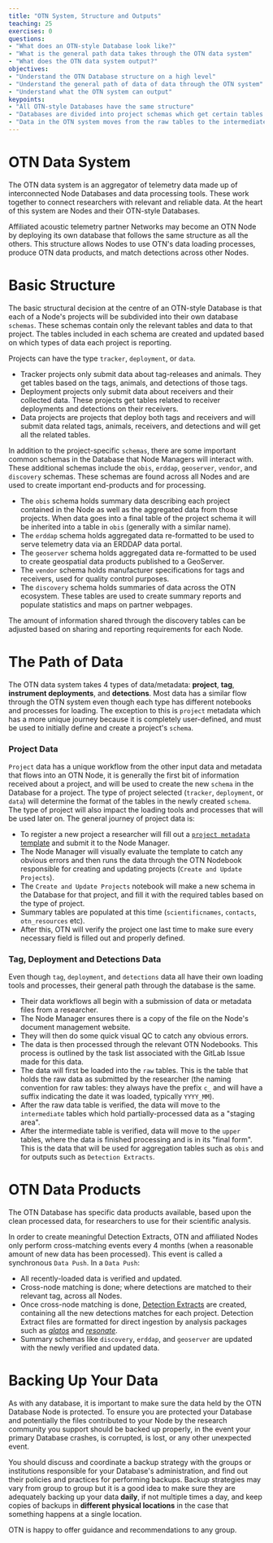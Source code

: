 ```yaml
---
title: "OTN System, Structure and Outputs"
teaching: 25
exercises: 0
questions:
- "What does an OTN-style Database look like?"
- "What is the general path data takes through the OTN data system"
- "What does the OTN data system output?"
objectives:
- "Understand the OTN Database structure on a high level"
- "Understand the general path of data of data through the OTN system"
- "Understand what the OTN system can output"
keypoints:
- "All OTN-style Databases have the same structure"
- "Databases are divided into project schemas which get certain tables based on the type of data they collect"
- "Data in the OTN system moves from the raw tables to the intermediate tables to the upper tables before aggregation"
---
```


# OTN Data System 

The OTN data system is an aggregator of telemetry data made up of interconnected Node Databases and data processing tools. These work together to connect researchers with relevant and reliable data. At the heart of this system are Nodes and their OTN-style Databases.

Affiliated acoustic telemetry partner Networks may become an OTN Node by deploying its own database that follows the same structure as all the others. This structure allows Nodes to use OTN's data loading processes, produce OTN data products, and match detections across other Nodes. 

# Basic Structure

The basic structural decision at the centre of an OTN-style Database is that each of a Node's projects will be subdivided into their own database `schemas`. These schemas contain only the relevant tables and data to that project. The tables included in each schema are created and updated based on which types of data each project is reporting. 

Projects can have the type `tracker`, `deployment`, or `data`. 
- Tracker projects only submit data about tag-releases and animals. They get tables based on the tags, animals, and detections of those tags. 
- Deployment projects only submit data about receivers and their collected data. These projects get tables related to receiver deployments and detections on their receivers. 
- Data projects are projects that deploy both tags and receivers and will submit data related tags, animals, receivers, and detections and will get all the related tables.

In addition to the project-specific `schemas`, there are some important common schemas in the Database that Node Managers will interact with. These additional schemas include the `obis`, `erddap`, `geoserver`, `vendor`, and `discovery` schemas. These schemas are found across all Nodes and are used to create important end-products and for processing. 
- The `obis` schema holds summary data describing each project contained in the Node as well as the aggregated data from those projects. When data goes into a final table of the project schema it will be inherited into a table in `obis` (generally with a similar name). 
- The `erddap` schema holds aggregated data re-formatted to be used to serve telemetry data via an ERDDAP data portal. 
- The `geoserver` schema holds aggregated data re-formatted to be used to create geospatial data products published to a GeoServer. 
- The `vendor` schema holds manufacturer specifications for tags and receivers, used for quality control purposes. 
- The `discovery` schema holds summaries of data across the OTN ecosystem. These tables are used to create summary reports and populate statistics and maps on partner webpages. 

The amount of information shared through the discovery tables can be adjusted based on sharing and reporting requirements for each Node.

# The Path of Data

The OTN data system takes 4 types of data/metadata: **project**, **tag**, **instrument deployments**, and **detections**. Most data has a similar flow through the OTN system even though each type has different notebooks and processes for loading. The exception to this is `project` metadata which has a more unique journey because it is completely user-defined, and must be used to initially define and create a project's `schema`.

### Project Data

`Project` data has a unique workflow from the other input data and metadata that flows into an OTN Node, it is generally the first bit of information received about a project, and will be used to create the new `schema` in the Database for a project. The type of project selected (`tracker`, `deployment`, or `data`) will determine the format of the tables in the newly created `schema`. The type of project will also impact the loading tools and processes that will be used later on. The general journey of project data is:
- To register a new project a researcher will fill out a [`project metadata` template](https://members.oceantrack.org/data/data-collection) and submit it to the Node Manager. 
- The Node Manager will visually evaluate the template to catch any obvious errors and then runs the data through the OTN Nodebook responsible for creating and updating projects (`Create and Update Projects`). 
- The `Create and Update Projects` notebook will make a new schema in the Database for that project, and fill it with the required tables based on the type of project. 
- Summary tables are populated at this time (`scientificnames`, `contacts`, `otn_resources` etc).
- After this, OTN will verify the project one last time to make sure every necessary field is filled out and properly defined.

### Tag, Deployment and Detections Data

Even though `tag`, `deployment`, and `detections` data all have their own loading tools and processes, their general path through the database is the same. 
- Their data workflows all begin with a submission of data or metadata files from a researcher. 
- The Node Manager ensures there is a copy of the file on the Node's document management website. 
- They will then do some quick visual QC to catch any obvious errors. 
- The data is then processed through the relevant OTN Nodebooks. This process is outlined by the task list associated with the GitLab Issue made for this data. 
- The data will first be loaded into the `raw` tables. This is the table that holds the raw data as submitted by the researcher (the naming convention for raw tables: they always have the prefix `c_` and will have a suffix indicating the date it was loaded, typically `YYYY_MM`). 
- After the raw data table is verified, the data will move to the `intermediate` tables which hold partially-processed data as a "staging area". 
- After the intermediate table is verified, data will move to the `upper` tables, where the data is finished processing and is in its "final form". This is the data that will be used for aggregation tables such as `obis` and for outputs such as `Detection Extracts`.

# OTN Data Products

The OTN Database has specific data products available, based upon the clean processed data, for researchers to use for their scientific analysis. 

In order to create meaningful Detection Extracts, OTN and affiliated Nodes only perform cross-matching events every 4 months (when a reasonable amount of new data has been processed). This event is called a synchronous `Data Push`. In a `Data Push`:
- All recently-loaded data is verified and updated. 
- Cross-node matching is done; where detections are matched to their relevant tag, across all Nodes. 
- Once cross-node matching is done, [Detection Extracts](https://members.oceantrack.org/data/otn-detection-extract-documentation-matched-to-animals) are created, containing all the new detections matches for each project. Detection Extract files are formatted for direct ingestion by analysis packages such as [*glatos*](https://github.com/ocean-tracking-network/glatos) and [*resonate*](https://gitlab.oceantrack.org/otndc/resonate). 
- Summary schemas like `discovery`, `erddap`, and `geoserver` are updated with the newly verified and updated data.

# Backing Up Your Data

As with any database, it is important to make sure the data held by the OTN Database Node is protected. To ensure you are protected your Database and potentially the files contributed to your Node by the research community you support should be backed up properly, in the event your primary Database crashes, is corrupted, is lost, or any other unexpected event. 

You should discuss and coordinate a backup strategy with the groups or institutions responsible for your Database's administration, and find out their policies and practices for performing backups. Backup strategies may vary from group to group but it is a good idea to make sure they are adequately backing up your data **daily**, if not multiple times a day, and keep copies of backups in **different physical locations** in the case that something happens at a single location. 

OTN is happy to offer guidance and recommendations to any group.
